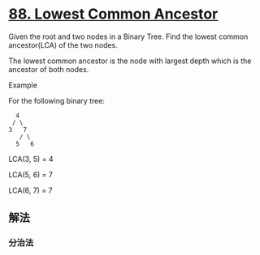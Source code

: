 [88. Lowest Common Ancestor](http://www.lintcode.com/en/problem/lowest-common-ancestor/)
=

Given the root and two nodes in a Binary Tree. Find the lowest common ancestor(LCA) of the two nodes.

The lowest common ancestor is the node with largest depth which is the ancestor of both nodes.

Example

For the following binary tree:

```$xslt
  4
 / \
3   7
   / \
  5   6
```

LCA(3, 5) = 4

LCA(5, 6) = 7

LCA(6, 7) = 7

解法
-
### 分治法

